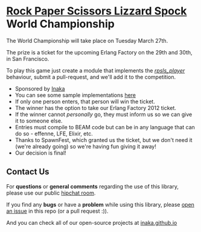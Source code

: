 [Rock Paper Scissors Lizzard Spock](http://en.wikipedia.org/wiki/Rock-paper-scissors-lizard-Spock) World Championship
====

The World Championship will take place on Tuesday March 27th. 

The prize is a ticket for the upcoming Erlang Factory on the 29th and 30th, in San Francisco.

To play this game just create a module that implements the [*rpsls_player*](https://github.com/inaka/rpsls/blob/master/src/rpsls_player.erl) behaviour, submit a pull-request, and we'll add it to the competition.

* Sponsored by [Inaka](http://inakanetworks.com)
* You can see some sample implementations [here](https://github.com/inaka/rpsls/tree/master/src/players)
* If only one person enters, that person will win the ticket.
* The winner has the option to take our Erlang Factory 2012 ticket. 
* If the winner cannot *personally* go, they must inform us so we can give it to someone else.
* Entries must compile to BEAM code but can be in any language that can do so - effenne, LFE, Elixir, etc.
* Thanks to SpawnFest, which granted us the ticket, but we don't need it (we're already going) so we're having fun giving it away!                                                                            
* Our decision is final!

## Contact Us
For **questions** or **general comments** regarding the use of this library, please use our public
[hipchat room](https://www.hipchat.com/gpBpW3SsT).

If you find any **bugs** or have a **problem** while using this library, please [open an issue](https://github.com/inaka/rpsls/issues/new) in this repo (or a pull request :)).

And you can check all of our open-source projects at [inaka.github.io](http://inaka.github.io)

